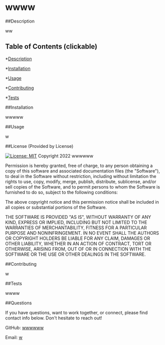
# wwww
<a name="description"/>
##Description

ww


## Table of Contents (clickable)

*[Description](#description)

*[Installation](#installation)

*[Usage](#usage)

*[Contributing](#contributing)

*[Tests](#tests)


<a name="installation"/>
##Installation

wwwww

<a name="usage"/>
##Usage

w

##License (Provided by License)

[![License: MIT](https://img.shields.io/badge/License-MIT-red.svg)](https://opensource.org/licenses/MIT)
Copyright 2022 wwwwww

Permission is hereby granted, free of charge, to any person obtaining a copy of this software and associated documentation files (the "Software"), to deal in the Software without restriction, including without limitation the rights to use, copy, modify, merge, publish, distribute, sublicense, and/or sell copies of the Software, and to permit persons to whom the Software is furnished to do so, subject to the following conditions:

The above copyright notice and this permission notice shall be included in all copies or substantial portions of the Software.

THE SOFTWARE IS PROVIDED "AS IS", WITHOUT WARRANTY OF ANY KIND, EXPRESS OR IMPLIED, INCLUDING BUT NOT LIMITED TO THE WARRANTIES OF MERCHANTABILITY, FITNESS FOR A PARTICULAR PURPOSE AND NONINFRINGEMENT. IN NO EVENT SHALL THE AUTHORS OR COPYRIGHT HOLDERS BE LIABLE FOR ANY CLAIM, DAMAGES OR OTHER LIABILITY, WHETHER IN AN ACTION OF CONTRACT, TORT OR OTHERWISE, ARISING FROM, OUT OF OR IN CONNECTION WITH THE SOFTWARE OR THE USE OR OTHER DEALINGS IN THE SOFTWARE.

<a name="contributing"/>
##Contributing

w

<a name="tests"/>
##Tests

wwww

<a name="questions"/>
##Questions

If you have questions, want to work together, or connect, please find contact info below. Don't hesitate to reach out!


GitHub: <a href="https://github.com/wwwwww">wwwwww</a>

Email: <a href="mailto:w">w</a>
